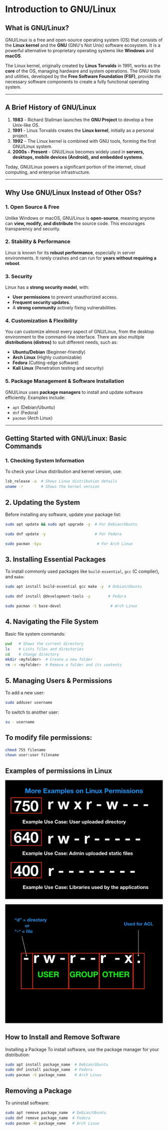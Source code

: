 # Introduction to GNU/Linux

## What is GNU/Linux?

GNU/Linux is a free and open-source operating system (OS) that consists of the **Linux kernel** and the **GNU** (GNU's Not Unix) software ecosystem. It is a powerful alternative to proprietary operating systems like **Windows** and **macOS**.  

The Linux kernel, originally created by **Linus Torvalds** in 1991, works as the **core** of the OS, managing hardware and system operations. The GNU tools and utilities, developed by the **Free Software Foundation (FSF)**, provide the necessary software components to create a fully functional operating system.  

---

## A Brief History of GNU/Linux

1. **1983** - Richard Stallman launches the **GNU Project** to develop a free Unix-like OS.
2. **1991** - Linus Torvalds creates the **Linux kernel**, initially as a personal project.
3. **1992** - The Linux kernel is combined with GNU tools, forming the first GNU/Linux system.
4. **2000s - Present** - GNU/Linux becomes widely used in **servers, desktops, mobile devices (Android), and embedded systems**.

Today, GNU/Linux powers a significant portion of the internet, cloud computing, and enterprise infrastructure.

---

## Why Use GNU/Linux Instead of Other OSs?

### **1. Open Source & Free**
Unlike Windows or macOS, GNU/Linux is **open-source**, meaning anyone can **view, modify, and distribute** the source code. This encourages transparency and security.

### **2. Stability & Performance**
Linux is known for its **robust performance**, especially in server environments. It rarely crashes and can run for **years without requiring a reboot**.

### **3. Security**
Linux has a **strong security model**, with:
- **User permissions** to prevent unauthorized access.
- **Frequent security updates**.
- A **strong community** actively fixing vulnerabilities.

### **4. Customization & Flexibility**
You can customize almost every aspect of GNU/Linux, from the desktop environment to the command-line interface. There are also multiple **distributions (distros)** to suit different needs, such as:
- **Ubuntu/Debian** (Beginner-friendly)
- **Arch Linux** (Highly customizable)
- **Fedora** (Cutting-edge software)
- **Kali Linux** (Penetration testing and security)

### **5. Package Management & Software Installation**
GNU/Linux uses **package managers** to install and update software efficiently. Examples include:
- `apt` (Debian/Ubuntu)
- `dnf` (Fedora)
- `pacman` (Arch Linux)

---

## Getting Started with GNU/Linux: Basic Commands

### **1. Checking System Information**
To check your Linux distribution and kernel version, use:

```bash
lsb_release -a  # Shows Linux distribution details
uname -r        # Shows the kernel version
```

## 2. Updating the System
Before installing any software, update your package list:
```bash
sudo apt update && sudo apt upgrade -y  # For Debian/Ubuntu
```

```bash
sudo dnf update -y                      # For Fedora
```

```bash
sudo pacman -Syu                         # For Arch Linux
```


## 3. Installing Essential Packages
To install commonly used packages like `build-essential`, `gcc` (C compiler), and `make`:

```bash
sudo apt install build-essential gcc make -y  # Debian/Ubuntu
```

```bash
sudo dnf install @development-tools -y        # Fedora
```

```bash
sudo pacman -S base-devel                      # Arch Linux
```

## 4. Navigating the File System
Basic file system commands:
```bash
pwd   # Shows the current directory
ls    # Lists files and directories
cd    # Change directory
mkdir <myfolder>  # Create a new folder
rm -r <myfolder>  # Remove a folder and its contents
```

## 5. Managing Users & Permissions
To add a new user:
```bash
sudo adduser username
```

To switch to another user:
```bash
su - username
```

## To modify file permissions:
```bash
chmod 755 filename
chown user:user filename
```

## Examples of permissions in Linux

![alt text](images/image.png)

![alt text](images/image-1.png)

## How to Install and Remove Software
Installing a Package
To install software, use the package manager for your distribution:

```bash
sudo apt install package_name  # Debian/Ubuntu
sudo dnf install package_name  # Fedora
sudo pacman -S package_name    # Arch Linux
```

## Removing a Package
To uninstall software:

```bash
sudo apt remove package_name  # Debian/Ubuntu
sudo dnf remove package_name  # Fedora
sudo pacman -R package_name   # Arch Linux
```